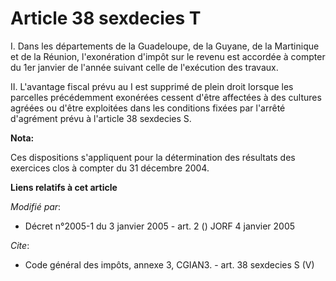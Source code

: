 # Article 38 sexdecies T

I. Dans les départements de la Guadeloupe, de la Guyane, de la Martinique et de la Réunion, l'exonération d'impôt sur le
revenu est accordée à compter du 1er janvier de l'année suivant celle de l'exécution des travaux. 

II. L'avantage fiscal prévu au I est supprimé de plein droit lorsque les parcelles précédemment exonérées cessent d'être
affectées à des cultures agréées ou d'être exploitées dans les conditions fixées par l'arrêté d'agrément prévu à l'article 38
sexdecies S.

**Nota:**

Ces dispositions s'appliquent pour la détermination des résultats des exercices clos à compter du 31 décembre 2004.

**Liens relatifs à cet article**

_Modifié par_:

  - Décret n°2005-1 du 3 janvier 2005 - art. 2 () JORF 4 janvier 2005

_Cite_:

  - Code général des impôts, annexe 3, CGIAN3. - art. 38 sexdecies S (V)
